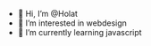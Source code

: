 - 👋 Hi, I’m @Holat
- 👀 I’m interested in webdesign
- 🌱 I’m currently learning javascript


<!---
Holat/Holat is a ✨ special ✨ repository because its `README.md` (this file) appears on your GitHub profile.
You can click the Preview link to take a look at your changes.
--->
